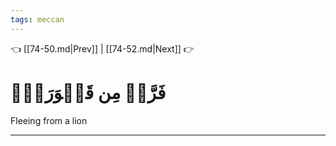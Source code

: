 ```yaml
---
tags: meccan
---
```


👈 [[74-50.md|Prev]] | [[74-52.md|Next]] 👉

# فَرَّتۡ مِن قَسۡوَرَةِۭ

Fleeing from a lion

---

